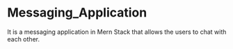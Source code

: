 # Messaging_Application
It is a messaging application in Mern Stack that allows the users to chat with each other.

